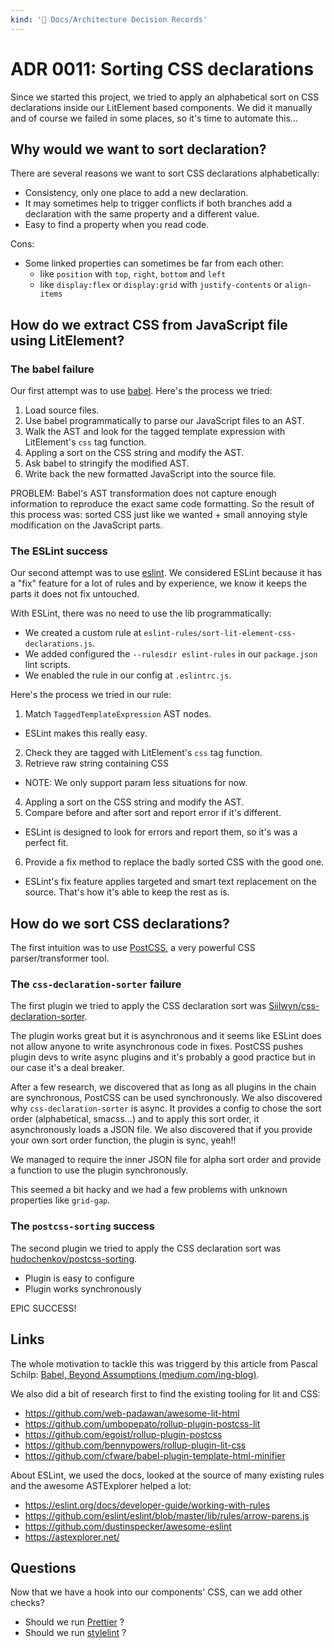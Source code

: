 ```yaml
---
kind: '📌 Docs/Architecture Decision Records'
---
```

# ADR 0011: Sorting CSS declarations

Since we started this project, we tried to apply an alphabetical sort on CSS declarations inside our LitElement based components.
We did it manually and of course we failed in some places, so it's time to automate this...

## Why would we want to sort declaration?

There are several reasons we want to sort CSS declarations alphabetically:

* Consistency, only one place to add a new declaration.
* It may sometimes help to trigger conflicts if both branches add a declaration with the same property and a different value.
* Easy to find a property when you read code.

Cons:

* Some linked properties can sometimes be far from each other:
  * like `position` with `top`, `right`, `bottom` and `left`
  * like `display:flex` or `display:grid` with `justify-contents` or `align-items`

## How do we extract CSS from JavaScript file using LitElement?

### The babel failure

Our first attempt was to use [babel](https://babeljs.io/).
Here's the process we tried:

1. Load source files.
2. Use babel programmatically to parse our JavaScript files to an AST.
3. Walk the AST and look for the tagged template expression with LitElement's `css` tag function.
4. Appling a sort on the CSS string and modify the AST.
5. Ask babel to stringify the modified AST.
6. Write back the new formatted JavaScript into the source file.

PROBLEM: Babel's AST transformation does not capture enough information to reproduce the exact same code formatting.
So the result of this process was: sorted CSS just like we wanted + small annoying style modification on the JavaScript parts.

### The ESLint success

Our second attempt was to use [eslint](https://eslint.org/).
We considered ESLint because it has a "fix" feature for a lot of rules and by experience, we know it keeps the parts it does not fix untouched.

With ESLint, there was no need to use the lib programmatically:

* We created a custom rule at `eslint-rules/sort-lit-element-css-declarations.js`.
* We added configured the `--rulesdir eslint-rules` in our `package.json` lint scripts.
* We enabled the rule in our config at `.eslintrc.js`.

Here's the process we tried in our rule:

1. Match `TaggedTemplateExpression` AST nodes.
  * ESLint makes this really easy.
2. Check they are tagged with LitElement's `css` tag function.
3. Retrieve raw string containing CSS
  * NOTE: We only support param less situations for now.
4. Appling a sort on the CSS string and modify the AST.
5. Compare before and after sort and report error if it's different.
  * ESLint is designed to look for errors and report them, so it's was a perfect fit.
6. Provide a fix method to replace the badly sorted CSS with the good one.
  * ESLint's fix feature applies targeted and smart text replacement on the source. That's how it's able to keep the rest as is.

## How do we sort CSS declarations?

The first intuition was to use [PostCSS](https://postcss.org/), a very powerful CSS parser/transformer tool.

### The `css-declaration-sorter` failure

The first plugin we tried to apply the CSS declaration sort was [Siilwyn/css-declaration-sorter](https://github.com/Siilwyn/css-declaration-sorter).

The plugin works great but it is asynchronous and it seems like ESLint does not allow anyone to write asynchronous code in fixes.
PostCSS pushes plugin devs to write async plugins and it's probably a good practice but in our case it's a deal breaker.

After a few research, we discovered that as long as all plugins in the chain are synchronous, PostCSS can be used synchronously. 
We also discovered why `css-declaration-sorter` is async.
It provides a config to chose the sort order (alphabetical, smacss...) and to apply this sort order, it asynchronously loads a JSON file.
We also discovered that if you provide your own sort order function, the plugin is sync, yeah!!

We managed to require the inner JSON file for alpha sort order and provide a function to use the plugin synchronously.

This seemed a bit hacky and we had a few problems with unknown properties like `grid-gap`.

### The `postcss-sorting` success

The second plugin we tried to apply the CSS declaration sort was [hudochenkov/postcss-sorting](https://github.com/hudochenkov/postcss-sorting).

* Plugin is easy to configure
* Plugin works synchronously

EPIC SUCCESS!

## Links

The whole motivation to tackle this was triggerd by this article from Pascal Schilp: [Babel, Beyond Assumptions (medium.com/ing-blog)](https://medium.com/ing-blog/babel-beyond-assumptions-cf04b2dc1006).

We also did a bit of research first to find the existing tooling for lit and CSS:

* https://github.com/web-padawan/awesome-lit-html
* https://github.com/umbopepato/rollup-plugin-postcss-lit
* https://github.com/egoist/rollup-plugin-postcss
* https://github.com/bennypowers/rollup-plugin-lit-css
* https://github.com/cfware/babel-plugin-template-html-minifier

About ESLint, we used the docs, looked at the source of many existing rules and the awesome ASTExplorer helped a lot:

* https://eslint.org/docs/developer-guide/working-with-rules
* https://github.com/eslint/eslint/blob/master/lib/rules/arrow-parens.js
* https://github.com/dustinspecker/awesome-eslint
* https://astexplorer.net/

## Questions

Now that we have a hook into our components' CSS, can we add other checks?

* Should we run [Prettier](https://prettier.io/) ?
* Should we run [stylelint](https://stylelint.io/) ?
